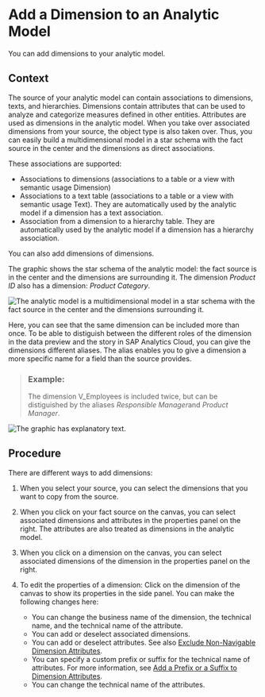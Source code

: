 <!-- loio4caf0987e7c7460e878fb574f04bd6a4 -->

# Add a Dimension to an Analytic Model

You can add dimensions to your analytic model.



## Context

The source of your analytic model can contain associations to dimensions, texts, and hierarchies. Dimensions contain attributes that can be used to analyze and categorize measures defined in other entities. Attributes are used as dimensions in the analytic model. When you take over associated dimensions from your source, the object type is also taken over. Thus, you can easily build a multidimensional model in a star schema with the fact source in the center and the dimensions as direct associations.

These associations are supported:

-   Associations to dimensions \(associations to a table or a view with semantic usage Dimension\)
-   Associations to a text table \(associations to a table or a view with semantic usage Text\). They are automatically used by the analytic model if a dimension has a text association.
-   Association from a dimension to a hierarchy table. They are automatically used by the analytic model if a dimension has a hierarchy association.

You can also add dimensions of dimensions.

The graphic shows the star schema of the analytic model: the fact source is in the center and the dimensions are surrounding it. The dimension *Product ID* also has a dimension: *Product Category*.

![The analytic model is a multidimensional model in a star schema with the fact source in the center and the dimensions surrounding it.](images/DWC_-_Analytic_model_star_1587456.png)

Here, you can see that the same dimension can be included more than once. To be able to distiguish between the different roles of the dimension in the data preview and the story in SAP Analytics Cloud, you can give the dimensions different aliases. The alias enables you to give a dimension a more specific name for a field than the source provides.

> ### Example:  
> The dimension V\_Employees is included twice, but can be distiguished by the aliases *Responsible Manager*and *Product Manager*.

![The graphic has explanatory text.](images/DWC_-_analytic_model_dimensions_8e178de.png)



## Procedure

There are different ways to add dimensions:

1.  When you select your source, you can select the dimensions that you want to copy from the source.

2.  When you click on your fact source on the canvas, you can select associated dimensions and attributes in the properties panel on the right. The attributes are also treated as dimensions in the analytic model.

3.  When you click on a dimension on the canvas, you can select associated dimensions of the dimension in the properties panel on the right.

4.  To edit the properties of a dimension: Click on the dimension of the canvas to show its properties in the side panel. You can make the following changes here:

    -   You can change the business name of the dimension, the technical name, and the technical name of the attribute.
    -   You can add or deselect associated dimensions.
    -   You can add or deselect attributes. See also [Exclude Non-Navigable Dimension Attributes](exclude-non-navigable-dimension-attributes-4d96a8a.md).
    -   You can specify a custom prefix or suffix for the technical name of attributes. For more information, see [Add a Prefix or a Suffix to Dimension Attributes](add-a-prefix-or-a-suffix-to-dimension-attributes-0373c60.md).
    -   You can change the technical name of the attributes.


